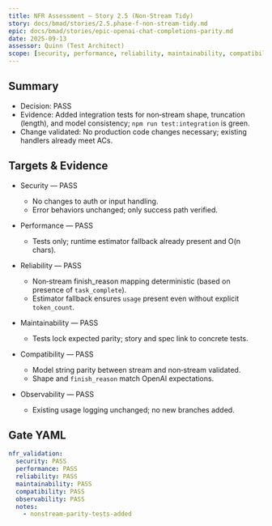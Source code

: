 ```yaml
---
title: NFR Assessment — Story 2.5 (Non‑Stream Tidy)
story: docs/bmad/stories/2.5.phase-f-non-stream-tidy.md
epic: docs/bmad/stories/epic-openai-chat-completions-parity.md
date: 2025-09-13
assessor: Quinn (Test Architect)
scope: [security, performance, reliability, maintainability, compatibility, observability]
---
```


## Summary

- Decision: PASS
- Evidence: Added integration tests for non‑stream shape, truncation (length), and model consistency; `npm run test:integration` is green.
- Change validated: No production code changes necessary; existing handlers already meet ACs.

## Targets & Evidence

- Security — PASS
  - No changes to auth or input handling.
  - Error behaviors unchanged; only success path verified.

- Performance — PASS
  - Tests only; runtime estimator fallback already present and O(n chars).

- Reliability — PASS
  - Non‑stream finish_reason mapping deterministic (based on presence of `task_complete`).
  - Estimator fallback ensures `usage` present even without explicit `token_count`.

- Maintainability — PASS
  - Tests lock expected parity; story and spec link to concrete tests.

- Compatibility — PASS
  - Model string parity between stream and non‑stream validated.
  - Shape and `finish_reason` match OpenAI expectations.

- Observability — PASS
  - Existing usage logging unchanged; no new branches added.

## Gate YAML

```yaml
nfr_validation:
  security: PASS
  performance: PASS
  reliability: PASS
  maintainability: PASS
  compatibility: PASS
  observability: PASS
  notes:
    - nonstream-parity-tests-added
```
